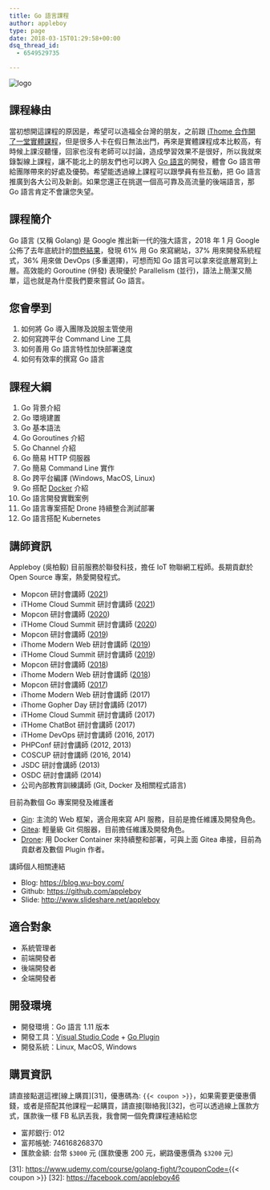 ```yaml
---
title: Go 語言課程
author: appleboy
type: page
date: 2018-03-15T01:29:58+00:00
dsq_thread_id:
  - 6549529735

---
```


![logo](https://i0.wp.com/farm1.staticflickr.com/800/40815293371_85ca0b960f_z.jpg?w=840&)

## 課程緣由

當初想開這課程的原因是，希望可以造福全台灣的朋友，之前跟 [iThome 合作開了一堂實體課程][2]，但是很多人卡在假日無法出門，再來是實體課程成本比較高，有時候上課沒聽懂，回家也沒有老師可以討論，造成學習效果不是很好，所以我就來錄製線上課程，讓不能北上的朋友們也可以跨入 [Go 語言][3]的開發，體會 Go 語言帶給團隊帶來的好處及優勢。希望能透過線上課程可以跟學員有些互動，把 Go 語言 推廣到各大公司及新創。如果您還正在挑選一個高可靠及高流量的後端語言，那 Go 語言肯定不會讓您失望。

## 課程簡介

Go 語言 (又稱 Golang) 是 Google 推出新一代的強大語言，2018 年 1 月 Google 公佈了去年底統計的[問卷結果][4]，發現 61% 用 Go 來寫網站，37% 用來開發系統程式，36% 用來做 DevOps (多重選擇)，可想而知 Go 語言可以拿來從底層寫到上層。高效能的 Goroutine (併發) 表現優於 Parallelism (並行)，語法上簡潔又簡單，這也就是為什麼我們要來嘗試 Go 語言。

## 您會學到

  1. 如何將 Go 導入團隊及說服主管使用
  2. 如何寫跨平台 Command Line 工具
  3. 如何善用 Go 語言特性加快部署速度
  4. 如何有效率的撰寫 Go 語言

## 課程大綱

  1. Go 背景介紹
  2. Go 環境建置
  3. Go 基本語法
  4. Go Goroutines 介紹
  5. Go Channel 介紹
  6. Go 簡易 HTTP 伺服器
  7. Go 簡易 Command Line 實作
  8. Go 跨平台編譯 (Windows, MacOS, Linux)
  9. Go 搭配 [Docker][5] 介紹
 10. Go 語言開發實戰案例
 11. Go 語言專案搭配 Drone 持續整合測試部署
 12. Go 語言搭配 Kubernetes

## 講師資訊

Appleboy (吳柏毅) 目前服務於聯發科技，擔任 IoT 物聯網工程師。長期貢獻於 Open Source 專案，熱愛開發程式。

* Mopcon 研討會講師 ([2021](https://mopcon.org/2021/speaker/136))
* iTHome Cloud Summit 研討會講師 ([2021](https://cloudsummit.ithome.com.tw/2021/speaker-page/69))
* Mopcon 研討會講師 ([2020][17])
* iTHome Cloud Summit 研討會講師 ([2020][17])
* Mopcon 研討會講師 ([2019][16])
* iThome Modern Web 研討會講師 ([2019][15])
* iTHome Cloud Summit 研討會講師 ([2019][14])
* Mopcon 研討會講師 ([2018][13])
* iThome Modern Web 研討會講師 ([2018][12])
* Mopcon 研討會講師 ([2017][11])
* iThome Modern Web 研討會講師 (2017)
* iThome Gopher Day 研討會講師 (2017)
* iTHome Cloud Summit 研討會講師 (2017)
* iTHome ChatBot 研討會講師 (2017)
* iTHome DevOps 研討會講師 (2016, 2017)
* PHPConf 研討會講師 (2012, 2013)
* COSCUP 研討會講師 (2016, 2014)
* JSDC 研討會講師 (2013)
* OSDC 研討會講師 (2014)
* 公司內部教育訓練講師 (Git, Docker 及相關程式語言)

[11]: https://mopcon.org/2017/
[12]: https://modernweb.tw/2018/
[13]: https://mopcon.org/2018/
[14]: https://cloudsummit.ithome.com.tw/2019/
[15]: https://modernweb.tw/2019/
[16]: https://mopcon.org/2019/
[17]: https://cloudsummit.ithome.com.tw/2020/
[18]: https://mopcon.org/2020/

目前為數個 Go 專案開發及維護者

* [Gin][21]: 主流的 Web 框架，適合用來寫 API 服務，目前是擔任維護及開發角色。
* [Gitea][22]: 輕量級 Git 伺服器，目前擔任維護及開發角色。
* [Drone][23]: 用 Docker Container 來持續整和部署，可與上面 Gitea 串接，目前為貢獻者及數個 Plugin 作者。

[21]: https://github.com/gin-gonic/gin
[22]: https://gitea.io/zh-tw/
[23]: https://github.com/drone/drone

講師個人相關連結

* Blog: <https://blog.wu-boy.com/>
* Github: <https://github.com/appleboy>
* Slide: <http://www.slideshare.net/appleboy>

## 適合對象

* 系統管理者
* 前端開發者
* 後端開發者
* 全端開發者

## 開發環境

* 開發環境：Go 語言 1.11 版本
* 開發工具：[Visual Studio Code][9] + [Go Plugin][10]
* 開發系統：Linux, MacOS, Windows

## 購買資訊

請直接點選這裡[線上購買][31]，優惠碼為: `{{< coupon >}}`，如果需要更優惠價錢，或者是搭配其他課程一起購買，請直接[聯絡我][32]，也可以透過線上匯款方式，匯款後一樣 FB 私訊丟我，我會開一個免費課程連結給您

* 富邦銀行: 012
* 富邦帳號: 746168268370
* 匯款金額: 台幣 `$3000` 元 (匯款優惠 200 元，網路優惠價為 `$3200` 元)

[31]: https://www.udemy.com/course/golang-fight/?couponCode={{< coupon >}}
[32]: https://facebook.com/appleboy46

 [1]: https://www.flickr.com/photos/appleboy/40815293371/in/dateposted-public/ "Screen Shot 2018-03-14 at 11.44.48 PM"
 [2]: http://learning.ithome.com.tw/course/JjojzNh9P1N9H
 [3]: https://golang.org
 [4]: https://blog.golang.org/survey2017-results
 [5]: https://www.docker.com/
 [6]: https://github.com/gin-gonic/gin
 [7]: https://gitea.io/zh-tw/
 [8]: https://github.com/drone/drone
 [9]: https://code.visualstudio.com/
 [10]: https://github.com/Microsoft/vscode-go
 [11]: https://www.udemy.com/golang-fight/?couponCode=GOLANG2019
